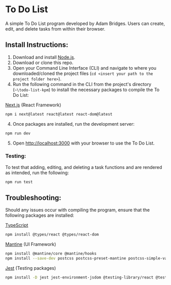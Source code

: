 # To Do List

A simple To Do List program developed by Adam Bridges. Users can create, edit, and delete tasks from within their browser.

## Install Instructions:

1. Download and install [Node.js](https://nodejs.org/en/).
1. Download or clone this repo.
2. Open your Command Line Interface (CLI) and navigate to where you downloaded/cloned the project files (`cd <insert your path to the project folder here>`). 
3. Run the following command in the CLI from the project's directory (`~\todo-list-kpm`) to install the necessary packages to compile the To Do List:

[Next.js](https://nextjs.org/docs/app/getting-started/installation) (React Framework)
```bash 
npm i next@latest react@latest react-dom@latest
```

4. Once packages are installed, run the development server:

```bash
npm run dev
```

5. Open [http://localhost:3000](http://localhost:3000) with your browser to use the To Do List.

### Testing:

To test that adding, editing, and deleting a task functions and are rendered as intended, run the following:

```bash
npm run test
```

## Troubleshooting:

Should any issues occur with compiling the program, ensure that the following packages are installed:

[TypeScript](https://react.dev/learn/typescript)
```bash 
npm install @types/react @types/react-dom
```

[Mantine](https://mantine.dev/guides/next/) (UI Framework)
```bash 
npm install @mantine/core @mantine/hooks
npm install --save-dev postcss postcss-preset-mantine postcss-simple-vars
```

[Jest](https://nextjs.org/docs/app/guides/testing/jest) (Testing packages)
```bash 
npm install -D jest jest-environment-jsdom @testing-library/react @testing-library/dom @testing-library/jest-dom ts-node @types/jest
```
